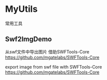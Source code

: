 # MyUtils
常用工具

## Swf2ImgDemo
从swf文件中导出图片 借助SWFTools-Core https://github.com/mgatelabs/SWFTools-Core

export image from swf file with SWFTools-Core https://github.com/mgatelabs/SWFTools-Core
